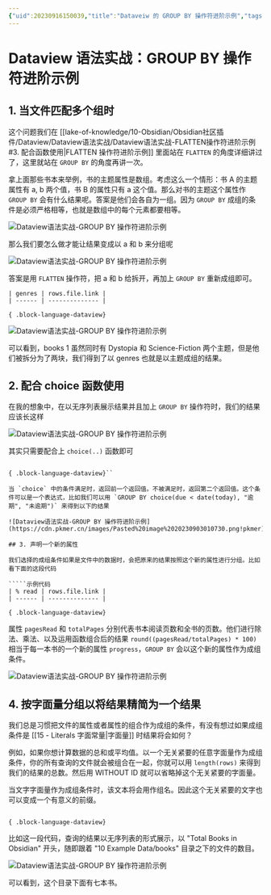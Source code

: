 ```yaml
---
{"uid":20230916150039,"title":"Dataveiw 的 GROUP BY 操作符进阶示例","tags":["Obsidian","dataview","示例"],"description":null,"author":"Huajin","type":"other","draft":false,"editable":false,"modified":20230918122230,"dg-publish":true,"permalink":"/lake-of-knowledge/10-obsidian/obsidian/dataview/dataview/dataview-group-by/","dgPassFrontmatter":true}
---
```



# Dataview 语法实战：GROUP BY 操作符进阶示例

## 1. 当文件匹配多个组时

这个问题我们在 [[lake-of-knowledge/10-Obsidian/Obsidian社区插件/Dataview/Dataview语法实战/Dataview语法实战-FLATTEN操作符进阶示例#3. 配合函数使用\|FLATTEN 操作符进阶示例]] 里面站在 `FLATTEN` 的角度详细讲过了，这里就站在 `GROUP BY` 的角度再讲一次。

拿上面那些书本来举例，书的主题属性是数组。考虑这么一个情形：书 A 的主题属性有 a, b 两个值，书 B 的属性只有 a 这个值。那么对书的主题这个属性作 `GROUP BY` 会有什么结果呢。答案是他们会各自为一组。因为 `GROUP BY` 成组的条件是必须严格相等，也就是数组中的每个元素都要相等。

![Dataview语法实战-GROUP BY 操作符进阶示例](https://cdn.pkmer.cn/images/Pasted%20image%2020230903004648.png!pkmer)

那么我们要怎么做才能让结果变成以 a 和 b 来分组呢

![Dataview语法实战-GROUP BY 操作符进阶示例](https://cdn.pkmer.cn/images/Pasted%20image%2020230903004835.png!pkmer)

答案是用 `FLATTEN` 操作符，把 a 和 b 给拆开，再加上 `GROUP BY` 重新成组即可。

`````示例代码
| genres | rows.file.link |
| ------ | -------------- |

{ .block-language-dataview}
`````

![Dataview语法实战-GROUP BY 操作符进阶示例](https://cdn.pkmer.cn/images/Pasted%20image%2020230903005014.png!pkmer)

可以看到，books 1 虽然同时有 Dystopia 和 Science-Fiction 两个主题，但是他们被拆分为了两块，我们得到了以 genres 也就是以主题成组的结果。

## 2. 配合 choice 函数使用

在我的想象中，在以无序列表展示结果并且加上 `GROUP BY` 操作符时，我们的结果应该长这样

![Dataview语法实战-GROUP BY 操作符进阶示例](https://cdn.pkmer.cn/images/Pasted%20image%2020230903010236.png!pkmer)

其实只需要配合上 `choice(..)` 函数即可

`````示例代码

{ .block-language-dataview}``

当 `choice` 中的条件满足时，返回前一个返回值。不被满足时，返回第二个返回值。这个条件可以是一个表达式，比如我们可以用 `GROUP BY choice(due < date(today), "逾期", "未逾期")` 来得到以下的结果

![Dataview语法实战-GROUP BY 操作符进阶示例](https://cdn.pkmer.cn/images/Pasted%20image%2020230903010730.png!pkmer)

## 3. 声明一个新的属性

我们选择的成组条件如果是文件中的数据时，会把原来的结果按照这个新的属性进行分组。比如看下面的这段代码

`````示例代码
| % read | rows.file.link |
| ------ | -------------- |

{ .block-language-dataview}
`````

属性 `pagesRead` 和 `totalPages` 分别代表书本阅读页数和全书的页数。他们进行除法、乘法、以及运用函数组合后的结果 `round((pagesRead/totalPages) * 100)` 相当于每一本书的一个新的属性 `progress`，`GROUP BY` 会以这个新的属性作为成组条件。

![Dataview语法实战-GROUP BY 操作符进阶示例](https://cdn.pkmer.cn/images/Pasted%20image%2020230903011350.png!pkmer)

## 4. 按字面量分组以将结果精简为一个结果

我们总是习惯把文件的属性或者属性的组合作为成组的条件，有没有想过如果成组条件是 [[15 - Literals 字面常量|字面量]] 时结果将会如何？

例如，如果你想计算数据的总和或平均值。以一个无关紧要的任意字面量作为成组条件，你的所有查询的文件就会被组合在一起，你就可以用 `length(rows)` 来得到我们的结果的总数。然后用 WITHOUT ID 就可以省略掉这个无关紧要的字面量。

当文字字面量作为成组条件时，该文本将会用作组名。因此这个无关紧要的文字也可以变成一个有意义的前缀。

`````示例代码

{ .block-language-dataview}
`````

比如这一段代码，查询的结果以无序列表的形式展示，以 "Total Books in Obsidian" 开头，随即跟着 "10 Example Data/books" 目录之下的文件的数目。

![Dataview语法实战-GROUP BY 操作符进阶示例](https://cdn.pkmer.cn/images/Pasted%20image%2020230903012833.png!pkmer)

可以看到，这个目录下面有七本书。